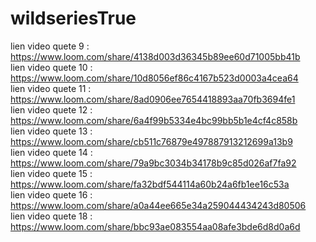 # wildseriesTrue

lien video quete 9 : https://www.loom.com/share/4138d003d36345b89ee60d71005bb41b <br/>
lien video quete 10 : https://www.loom.com/share/10d8056ef86c4167b523d0003a4cea64 <br/>
lien video quete 11 : https://www.loom.com/share/8ad0906ee7654418893aa70fb3694fe1 </br>
lien video quete 12 : https://www.loom.com/share/6a4f99b5334e4bc99bb5b1e4cf4c858b  </br>
lien video quete 13 : https://www.loom.com/share/cb511c76879e497887913212699a13b9  <br/>
lien video quete 14 : https://www.loom.com/share/79a9bc3034b34178b9c85d026af7fa92  <br/>
lien video quete 15 : https://www.loom.com/share/fa32bdf544114a60b24a6fb1ee16c53a  <br/>
lien video quete 16 : https://www.loom.com/share/a0a44ee665e34a259044434243d80506 <br/>
lien video quete 18 : https://www.loom.com/share/bbc93ae083554aa08afe3bde6d8d0a6d

